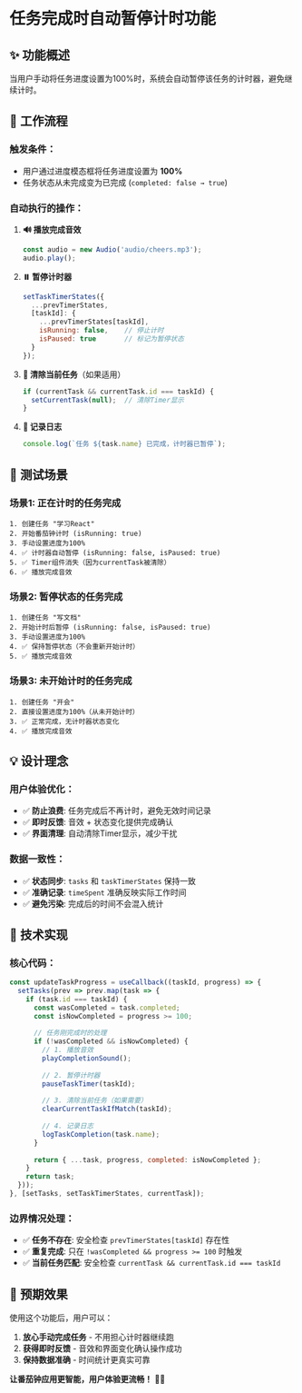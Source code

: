 # 任务完成时自动暂停计时功能

## ✨ 功能概述

当用户手动将任务进度设置为100%时，系统会自动暂停该任务的计时器，避免继续计时。

## 🔄 工作流程

### **触发条件**：
- 用户通过进度模态框将任务进度设置为 **100%**
- 任务状态从未完成变为已完成 (`completed: false → true`)

### **自动执行的操作**：

1. **🔊 播放完成音效**
   ```javascript
   const audio = new Audio('audio/cheers.mp3');
   audio.play();
   ```

2. **⏸️ 暂停计时器**
   ```javascript
   setTaskTimerStates({
     ...prevTimerStates,
     [taskId]: {
       ...prevTimerStates[taskId],
       isRunning: false,    // 停止计时
       isPaused: true       // 标记为暂停状态
     }
   });
   ```

3. **🎯 清除当前任务**（如果适用）
   ```javascript
   if (currentTask && currentTask.id === taskId) {
     setCurrentTask(null);  // 清除Timer显示
   }
   ```

4. **📝 记录日志**
   ```javascript
   console.log(`任务 ${task.name} 已完成，计时器已暂停`);
   ```

## 🧪 测试场景

### **场景1: 正在计时的任务完成**
```
1. 创建任务 "学习React"
2. 开始番茄钟计时 (isRunning: true)
3. 手动设置进度为100%
4. ✅ 计时器自动暂停 (isRunning: false, isPaused: true)
5. ✅ Timer组件消失（因为currentTask被清除）
6. ✅ 播放完成音效
```

### **场景2: 暂停状态的任务完成**
```
1. 创建任务 "写文档"
2. 开始计时后暂停 (isRunning: false, isPaused: true)
3. 手动设置进度为100%
4. ✅ 保持暂停状态（不会重新开始计时）
5. ✅ 播放完成音效
```

### **场景3: 未开始计时的任务完成**
```
1. 创建任务 "开会"
2. 直接设置进度为100%（从未开始计时）
3. ✅ 正常完成，无计时器状态变化
4. ✅ 播放完成音效
```

## 💡 设计理念

### **用户体验优化**：
- ✅ **防止浪费**: 任务完成后不再计时，避免无效时间记录
- ✅ **即时反馈**: 音效 + 状态变化提供完成确认
- ✅ **界面清理**: 自动清除Timer显示，减少干扰

### **数据一致性**：
- ✅ **状态同步**: `tasks` 和 `taskTimerStates` 保持一致
- ✅ **准确记录**: `timeSpent` 准确反映实际工作时间
- ✅ **避免污染**: 完成后的时间不会混入统计

## 🔧 技术实现

### **核心代码**：
```javascript
const updateTaskProgress = useCallback((taskId, progress) => {
  setTasks(prev => prev.map(task => {
    if (task.id === taskId) {
      const wasCompleted = task.completed;
      const isNowCompleted = progress >= 100;
      
      // 任务刚完成时的处理
      if (!wasCompleted && isNowCompleted) {
        // 1. 播放音效
        playCompletionSound();
        
        // 2. 暂停计时器
        pauseTaskTimer(taskId);
        
        // 3. 清除当前任务（如果需要）
        clearCurrentTaskIfMatch(taskId);
        
        // 4. 记录日志
        logTaskCompletion(task.name);
      }
      
      return { ...task, progress, completed: isNowCompleted };
    }
    return task;
  }));
}, [setTasks, setTaskTimerStates, currentTask]);
```

### **边界情况处理**：
- ✅ **任务不存在**: 安全检查 `prevTimerStates[taskId]` 存在性
- ✅ **重复完成**: 只在 `!wasCompleted && progress >= 100` 时触发
- ✅ **当前任务匹配**: 安全检查 `currentTask && currentTask.id === taskId`

## 🎯 预期效果

使用这个功能后，用户可以：
1. **放心手动完成任务** - 不用担心计时器继续跑
2. **获得即时反馈** - 音效和界面变化确认操作成功
3. **保持数据准确** - 时间统计更真实可靠

**让番茄钟应用更智能，用户体验更流畅！** 🍅✨ 